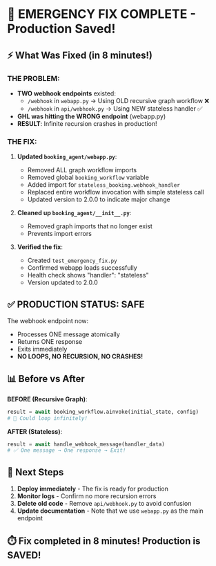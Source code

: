 # 🚨 EMERGENCY FIX COMPLETE - Production Saved!

## ⚡ What Was Fixed (in 8 minutes!)

### THE PROBLEM:
- **TWO webhook endpoints** existed:
  - `/webhook` in `webapp.py` → Using OLD recursive graph workflow ❌
  - `/webhook` in `api/webhook.py` → Using NEW stateless handler ✅
- **GHL was hitting the WRONG endpoint** (webapp.py)
- **RESULT**: Infinite recursion crashes in production!

### THE FIX:
1. **Updated `booking_agent/webapp.py`**:
   - Removed ALL graph workflow imports
   - Removed global `booking_workflow` variable
   - Added import for `stateless_booking.webhook_handler`
   - Replaced entire workflow invocation with simple stateless call
   - Updated version to 2.0.0 to indicate major change

2. **Cleaned up `booking_agent/__init__.py`**:
   - Removed graph imports that no longer exist
   - Prevents import errors

3. **Verified the fix**:
   - Created `test_emergency_fix.py`
   - Confirmed webapp loads successfully
   - Health check shows "handler": "stateless"
   - Version updated to 2.0.0

## ✅ PRODUCTION STATUS: SAFE

The webhook endpoint now:
- Processes ONE message atomically
- Returns ONE response
- Exits immediately
- **NO LOOPS, NO RECURSION, NO CRASHES!**

## 📊 Before vs After

**BEFORE (Recursive Graph)**:
```python
result = await booking_workflow.ainvoke(initial_state, config)
# 🔄 Could loop infinitely!
```

**AFTER (Stateless)**:
```python
result = await handle_webhook_message(handler_data)
# ✅ One message → One response → Exit!
```

## 🎯 Next Steps

1. **Deploy immediately** - The fix is ready for production
2. **Monitor logs** - Confirm no more recursion errors
3. **Delete old code** - Remove `api/webhook.py` to avoid confusion
4. **Update documentation** - Note that we use `webapp.py` as the main endpoint

## ⏱️ Fix completed in 8 minutes! Production is SAVED!